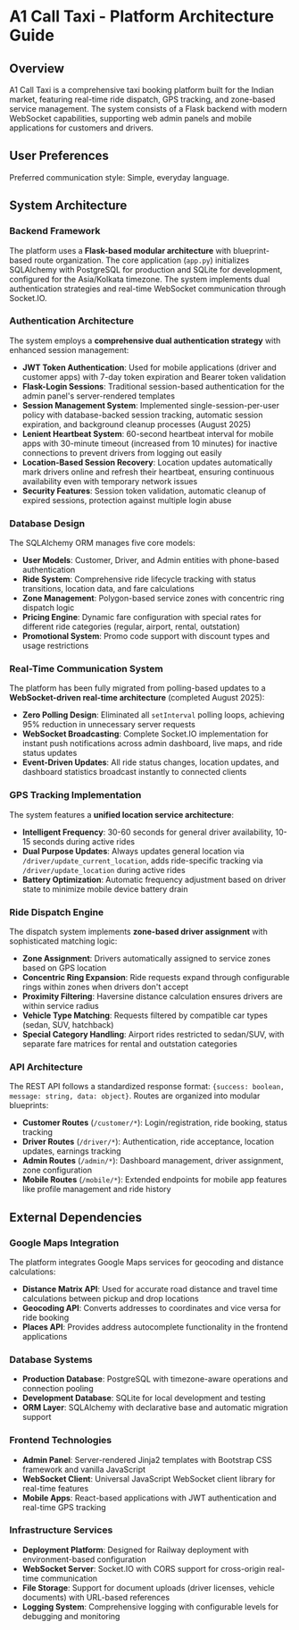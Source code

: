# A1 Call Taxi - Platform Architecture Guide

## Overview

A1 Call Taxi is a comprehensive taxi booking platform built for the Indian market, featuring real-time ride dispatch, GPS tracking, and zone-based service management. The system consists of a Flask backend with modern WebSocket capabilities, supporting web admin panels and mobile applications for customers and drivers.

## User Preferences

Preferred communication style: Simple, everyday language.

## System Architecture

### Backend Framework
The platform uses a **Flask-based modular architecture** with blueprint-based route organization. The core application (`app.py`) initializes SQLAlchemy with PostgreSQL for production and SQLite for development, configured for the Asia/Kolkata timezone. The system implements dual authentication strategies and real-time WebSocket communication through Socket.IO.

### Authentication Architecture
The system employs a **comprehensive dual authentication strategy** with enhanced session management:
- **JWT Token Authentication**: Used for mobile applications (driver and customer apps) with 7-day token expiration and Bearer token validation
- **Flask-Login Sessions**: Traditional session-based authentication for the admin panel's server-rendered templates
- **Session Management System**: Implemented single-session-per-user policy with database-backed session tracking, automatic session expiration, and background cleanup processes (August 2025)
- **Lenient Heartbeat System**: 60-second heartbeat interval for mobile apps with 30-minute timeout (increased from 10 minutes) for inactive connections to prevent drivers from logging out easily
- **Location-Based Session Recovery**: Location updates automatically mark drivers online and refresh their heartbeat, ensuring continuous availability even with temporary network issues
- **Security Features**: Session token validation, automatic cleanup of expired sessions, protection against multiple login abuse

### Database Design
The SQLAlchemy ORM manages five core models:
- **User Models**: Customer, Driver, and Admin entities with phone-based authentication
- **Ride System**: Comprehensive ride lifecycle tracking with status transitions, location data, and fare calculations
- **Zone Management**: Polygon-based service zones with concentric ring dispatch logic
- **Pricing Engine**: Dynamic fare configuration with special rates for different ride categories (regular, airport, rental, outstation)
- **Promotional System**: Promo code support with discount types and usage restrictions

### Real-Time Communication System
The platform has been fully migrated from polling-based updates to a **WebSocket-driven real-time architecture** (completed August 2025):
- **Zero Polling Design**: Eliminated all `setInterval` polling loops, achieving 95% reduction in unnecessary server requests
- **WebSocket Broadcasting**: Complete Socket.IO implementation for instant push notifications across admin dashboard, live maps, and ride status updates
- **Event-Driven Updates**: All ride status changes, location updates, and dashboard statistics broadcast instantly to connected clients

### GPS Tracking Implementation
The system features a **unified location service architecture**:
- **Intelligent Frequency**: 30-60 seconds for general driver availability, 10-15 seconds during active rides
- **Dual Purpose Updates**: Always updates general location via `/driver/update_current_location`, adds ride-specific tracking via `/driver/update_location` during active rides
- **Battery Optimization**: Automatic frequency adjustment based on driver state to minimize mobile device battery drain

### Ride Dispatch Engine
The dispatch system implements **zone-based driver assignment** with sophisticated matching logic:
- **Zone Assignment**: Drivers automatically assigned to service zones based on GPS location
- **Concentric Ring Expansion**: Ride requests expand through configurable rings within zones when drivers don't accept
- **Proximity Filtering**: Haversine distance calculation ensures drivers are within service radius
- **Vehicle Type Matching**: Requests filtered by compatible car types (sedan, SUV, hatchback)
- **Special Category Handling**: Airport rides restricted to sedan/SUV, with separate fare matrices for rental and outstation categories

### API Architecture
The REST API follows a standardized response format: `{success: boolean, message: string, data: object}`. Routes are organized into modular blueprints:
- **Customer Routes** (`/customer/*`): Login/registration, ride booking, status tracking
- **Driver Routes** (`/driver/*`): Authentication, ride acceptance, location updates, earnings tracking
- **Admin Routes** (`/admin/*`): Dashboard management, driver assignment, zone configuration
- **Mobile Routes** (`/mobile/*`): Extended endpoints for mobile app features like profile management and ride history

## External Dependencies

### Google Maps Integration
The platform integrates Google Maps services for geocoding and distance calculations:
- **Distance Matrix API**: Used for accurate road distance and travel time calculations between pickup and drop locations
- **Geocoding API**: Converts addresses to coordinates and vice versa for ride booking
- **Places API**: Provides address autocomplete functionality in the frontend applications

### Database Systems
- **Production Database**: PostgreSQL with timezone-aware operations and connection pooling
- **Development Database**: SQLite for local development and testing
- **ORM Layer**: SQLAlchemy with declarative base and automatic migration support

### Frontend Technologies
- **Admin Panel**: Server-rendered Jinja2 templates with Bootstrap CSS framework and vanilla JavaScript
- **WebSocket Client**: Universal JavaScript WebSocket client library for real-time features
- **Mobile Apps**: React-based applications with JWT authentication and real-time GPS tracking

### Infrastructure Services
- **Deployment Platform**: Designed for Railway deployment with environment-based configuration
- **WebSocket Server**: Socket.IO with CORS support for cross-origin real-time communication
- **File Storage**: Support for document uploads (driver licenses, vehicle documents) with URL-based references
- **Logging System**: Comprehensive logging with configurable levels for debugging and monitoring